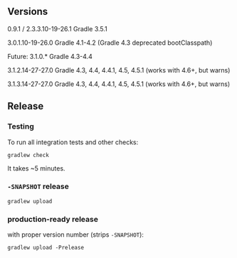 ## Versions

0.9.1 / 2.3.3.10-19-26.1 Gradle 3.5.1

3.0.1.10-19-26.0 Gradle 4.1-4.2 (Gradle 4.3 deprecated bootClasspath)

Future: 3.1.0.* Gradle 4.3-4.4

3.1.2.14-27-27.0 Gradle 4.3, 4.4, 4.4.1, 4.5, 4.5.1 (works with 4.6+, but warns)

3.1.3.14-27-27.0 Gradle 4.3, 4.4, 4.4.1, 4.5, 4.5.1 (works with 4.6+, but warns)

## Release
### Testing
To run all integration tests and other checks:
```terminal
gradlew check
```
It takes ~5 minutes.

### `-SNAPSHOT` release
```terminal
gradlew upload
```

### production-ready release
with proper version number (strips `-SNAPSHOT`):
```terminal
gradlew upload -Prelease
```
